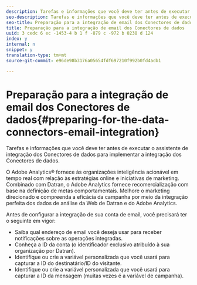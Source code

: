 ```yaml
---
description: Tarefas e informações que você deve ter antes de executar o assistente de integração dos Conectores de dados para implementar a integração dos Conectores de dados.
seo-description: Tarefas e informações que você deve ter antes de executar o assistente de integração dos Conectores de dados para implementar a integração dos Conectores de dados.
seo-title: Preparação para a integração de email dos Conectores de dados
title: Preparação para a integração de email dos Conectores de dados
uuid: 3 cedc 6 ec -1453-4 b 1 f -879 c -972 b 0238 d 124
index: y
internal: n
snippet: y
translation-type: tm+mt
source-git-commit: e96de98b3176a05654fdf697210f992b0fd4adb1

---
```



# Preparação para a integração de email dos Conectores de dados{#preparing-for-the-data-connectors-email-integration}

Tarefas e informações que você deve ter antes de executar o assistente de integração dos Conectores de dados para implementar a integração dos Conectores de dados.

O Adobe Analytics® fornece às organizações inteligência acionável em tempo real com relação às estratégias online e iniciativas de marketing. Combinado com Datran, o Adobe Analytics fornece recomercialização com base na definição de metas comportamentais. Melhore o marketing direcionado e compreenda a eficácia da campanha por meio da integração perfeita dos dados de análise da Web de Datran e do Adobe Analytics.

Antes de configurar a integração de sua conta de email, você precisará ter o seguinte em vigor:

* Saiba qual endereço de email você deseja usar para receber notificações sobre as operações integradas.
* Conheça a ID da conta (o identificador exclusivo atribuído à sua organização por Datran).
* Identifique ou crie a variável personalizada que você usará para capturar a ID do destinatário/ID do visitante.
* Identifique ou crie a variável personalizada que você usará para capturar a ID da mensagem (muitas vezes é a variável de campanha).

